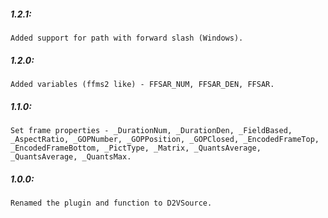 ##### 1.2.1:
    Added support for path with forward slash (Windows).

##### 1.2.0:
    Added variables (ffms2 like) - FFSAR_NUM, FFSAR_DEN, FFSAR.

##### 1.1.0:
    Set frame properties - _DurationNum, _DurationDen, _FieldBased, _AspectRatio, _GOPNumber, _GOPPosition, _GOPClosed, _EncodedFrameTop, _EncodedFrameBottom, _PictType, _Matrix, _QuantsAverage, _QuantsAverage, _QuantsMax.

##### 1.0.0:
    Renamed the plugin and function to D2VSource.